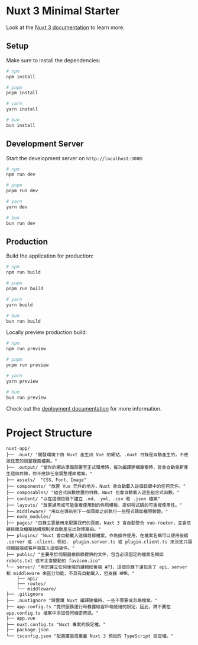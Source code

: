 # Nuxt 3 Minimal Starter

Look at the [Nuxt 3 documentation](https://nuxt.com/docs/getting-started/introduction) to learn more.

## Setup

Make sure to install the dependencies:

```bash
# npm
npm install

# pnpm
pnpm install

# yarn
yarn install

# bun
bun install
```

## Development Server

Start the development server on `http://localhost:3000`:

```bash
# npm
npm run dev

# pnpm
pnpm run dev

# yarn
yarn dev

# bun
bun run dev
```

## Production

Build the application for production:

```bash
# npm
npm run build

# pnpm
pnpm run build

# yarn
yarn build

# bun
bun run build
```

Locally preview production build:

```bash
# npm
npm run preview

# pnpm
pnpm run preview

# yarn
yarn preview

# bun
bun run preview
```

Check out the [deployment documentation](https://nuxt.com/docs/getting-started/deployment) for more information.


#  Project Structure

```
nuxt-app/
├── .nuxt/ "開發環境下由 Nuxt 產生出 Vue 的網站，.nuxt 目錄是自動產生的，不應該任意的調整裡面檔案。"
├── .output/ "當你的網站準備部署至正式環境時，每次編譯建構專案時，皆會自動重新產生這個目錄，你不應該任意調整裡面檔案。"
├── assets/  "CSS、Font、Image"
├── components/ "放置 Vue 元件的地方，Nuxt 會自動載入這個目錄中的任何元件。"
├── composables/ "組合式函數放置的目錄，Nuxt 也會自動載入這些組合式函數。"
├── content/ "以在這個目錄下建立 .md、.yml、.csv 和 .json 檔案"
├── layouts/ "放置通用或可能重複使用到的佈局模板，提供程式碼的可重複使用性。"
├── middleware/ "用以在導航到下一個頁面之前執行一些程式碼如權限驗證。"
├── node_modules/
├── pages/ "目錄主要是用來配置我們的頁面，Nuxt 3 會自動整合 vue-router，並會依據目錄及檔案結構規則來自動產生出對應路由。"
├── plugins/ "Nuxt 會自動載入這個目錄檔案，作為插件使用，在檔案名稱可以使用後綴 .server 或 .client，例如， plugin.server.ts 或 plugin.client.ts 來決定只讓伺服器端或客戶端載入這個插件。"
├── public/ "主要用於伺服器根目錄提供的文件，包含必須固定的檔案名稱如 robots.txt 或不太會變動的 favicon.ico"
└── server/ "用於建立任何後端的邏輯如後端 API，這個目錄下還包含了 api、server 和 middleware 來區分功能，不具有自動載入，但支援 HMR。"
    ├── api/
    ├── routes/
    └── middleware/
├── .gitignore
├── .nuxtignore "設置讓 Nuxt 編譯建構時，一些不需要或忽略檔案。"
├── app.config.ts "提供服務運行時暴露給客戶端使用的設定，因此，請不要在 app.config.ts 檔案中添加任何機密資訊。"
├── app.vue
├── nuxt.config.ts "Nuxt 專案的設定檔。"
├── package.json
└── tsconfig.json "配置擴展或覆蓋 Nuxt 3 預設的 TypeScript 設定檔。"
```
